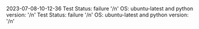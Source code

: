 2023-07-08-10-12-36
Test Status: failure '/n' OS: ubuntu-latest and python version:  '/n'
Test Status: failure '/n' OS: ubuntu-latest and python version:  '/n'

